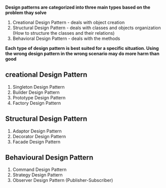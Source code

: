 **Design patterns are categorized into three main types based on the problem thay solve**

1. Creational Design Pattern - deals with object creation
2. Structural Design Pattern - deals with classes and objects organization (How to structure the classes and their relations)
3. Behavioral Design Pattern - deals with the methods

**Each type of design pattern is best suited for a specific situation. Using the wrong design pattern in the wrong scenario may do more harm than good**

## creational Design Pattern

1.  Singleton Design Pattern
2.  Builder Design Pattern
3.  Prototype Design Pattern
4.  Factory Design Pattern

## Structural Design Pattern

1.  Adaptor Design Pattern
2.  Decorator Design Pattern
3.  Facade Design Pattern

## Behavioural Design Pattern

1.  Command Design Pattern
2.  Strategy Design Pattern
3.  Observer Design Pattern (Publisher-Subscriber)
